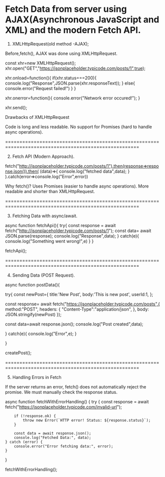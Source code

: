 # Fetch Data from server using AJAX(Asynchronous JavaScript and XML) and the modern Fetch API.

1. XMLHttpRequest(old method -AJAX);

Before,fetch(), AJAX was done using XMLHttpRequest.

const xhr=new XMLHttpRequest();
xhr.open("GET","https://jsonplaceholder.typicode.com/posts/1",true);

xhr.onload=function(){
if(xhr.status===200){
console.log("Response",JSON.parse(xhr.responseText));
}
else{
console.error("Request failed!")
}
}

xhr.onerror=function(){
console.error("Network error occured!");
}

xhr.send();

Drawbacks of XMLHttpRequest

Code is long and less readable.
No support for Promises (hard to handle async operations).

=====================================================================================================

2. Fetch API (Modern Approach).

fetch("http://jsonplaceholder.typicode.com/posts/1").then(response=>response.json()).then(
(data)=>{
console.log("fetched data",data);
}
).catch(error=>console.log("Error",error))

Why fetch()?
Uses Promises (easier to handle async operations).
More readable and shorter than XMLHttpRequest.

=====================================================================================================

3. Fetching Data with async/await.

async function fetchApi(){
try{
const response = await fetch("http://jsonplaceholder.typicode.com/posts/1");
const data= await JSON.parse(response);
console.log("Response",data);
}
catch(e){
console.log("Something went wrong!",e)
}
}

fetchApi();

=====================================================================================================

4. Sending Data (POST Request).

async function postData(){

try{
const newPost={
title:'New Post',
body:'This is new post',
userId:1,
};

const response= await fetch("https://jsonplaceholder.typicode.com/posts",{
method:"POST",
headers: {
"Content-Type":"application/json",
},
body: JSON.stringify(newPost)
});

const data=await response.json();
console.log("Post created",data);

}
catch(e){
console.log("Error",e);
}

}

createPost();

=====================================================================================================

5. Handling Errors in Fetch

If the server returns an error, fetch() does not automatically reject the promise.
We must manually check the response status.

async function fetchWithErrorHandling() {
try {
const response = await fetch("https://jsonplaceholder.typicode.com/invalid-url");

        if (!response.ok) {
            throw new Error(`HTTP error! Status: ${response.status}`);
        }

        const data = await response.json();
        console.log("Fetched Data:", data);
    } catch (error) {
        console.error("Error fetching data:", error);
    }

}

fetchWithErrorHandling();
